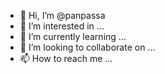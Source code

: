 - 👋 Hi, I’m @panpassa
- 👀 I’m interested in ...
- 🌱 I’m currently learning ...
- 💞️ I’m looking to collaborate on ...
- 📫 How to reach me ...

<!---
panpassa/panpassa is a ✨ special ✨ repository because its `README.md` (this file) appears on your GitHub profile.
You can click the Preview link to take a look at your changes.
--->
